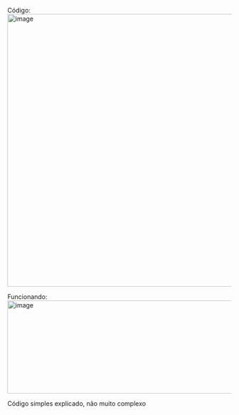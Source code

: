 Código:
<img width="951" height="613" alt="image" src="https://github.com/user-attachments/assets/5e39d167-2f80-4dc9-9979-fa52cd9d5e71" />

Funcionando:
<img width="952" height="209" alt="image" src="https://github.com/user-attachments/assets/a541f33c-e2dc-4291-92e4-a6773f2d8d33" />

Código simples explicado, não muito complexo

